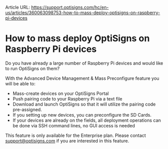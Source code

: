 Article URL: https://support.optisigns.com/hc/en-us/articles/360063098753-how-to-mass-deploy-optisigns-on-raspberry-pi-devices

# How to mass deploy OptiSigns on Raspberry Pi devices

Do you have already a large number of Raspberry Pi devices and would like to
run OptiSigns on them?

With the Advanced Device Management & Mass Preconfigure feature you will be
able to:

  * Mass-create devices on your OptiSigns Portal
  * Push pairing code to your Raspberry Pi via a text file
  * Download and launch OptiSigns so that it will utilize the pairing code pre-assigned.
  * If you setting up new devices, you can preconfigure the SD Cards.
  * If your devices are already on the fields, all deployment operations can be done via SSH command lines, no GUI access is needed

This feature is only available for the Enterprise plan. Please contact
[support@optisigns.com](mailto:support@optisigns.com) if you are interested in
this feature.


